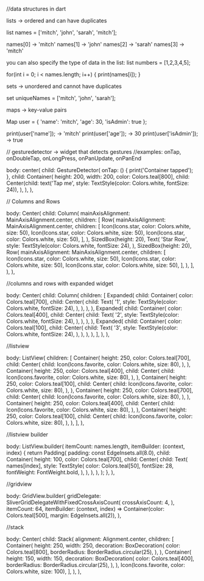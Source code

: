 //data structures in dart

lists -> ordered and can have duplicates

list names = ['mitch', 'john', 'sarah', 'mitch'];

names[0] -> 'mitch'
names[1] -> 'john'
names[2] -> 'sarah'
names[3] -> 'mitch'

you can also specify the type of data in the list:
list<int> numbers = [1,2,3,4,5];

for(int i = 0; i < names.length; i++) {
  print(names[i]);
}

sets -> unordered and cannot have duplicates

set<string> uniqueNames = ['mitch', 'john', 'sarah'];

maps -> key-value pairs

Map user = {
  'name': 'mitch',
  'age': 30,
  'isAdmin': true
};

print(user['name']); -> 'mitch'
print(user['age']); -> 30
print(user['isAdmin']); -> true



// gesturedetector -> widget that detects gestures
//examples: onTap, onDoubleTap, onLongPress, onPanUpdate, onPanEnd

body: center(
  child: GestureDetector(
    onTap: () {
      print('Container tapped');
    },
    child: Container(
      height: 200,
      width: 200,
      color: Colors.teal[800],
      child: Center(child: text('Tap me', style: TextStyle(color: Colors.white, fontSize: 24)),
    ),
  ),
),


// Columns and Rows

body: Center(
          child: Column(
            mainAxisAlignment: MainAxisAlignment.center,
            children: [
              Row(
                mainAxisAlignment: MainAxisAlignment.center,
                children: [
                  Icon(Icons.star, color: Colors.white, size: 50),
                  Icon(Icons.star, color: Colors.white, size: 50),
                  Icon(Icons.star, color: Colors.white, size: 50),
                ],
              ),
              SizedBox(height: 20),
              Text(
                'Star Row',
                style: TextStyle(color: Colors.white, fontSize: 24),
              ),
              SizedBox(height: 20),
              Row(
                mainAxisAlignment: MainAxisAlignment.center,
                children: [
                  Icon(Icons.star, color: Colors.white, size: 50),
                  Icon(Icons.star, color: Colors.white, size: 50),
                  Icon(Icons.star, color: Colors.white, size: 50),
                ],
              ),
            ],
          ),
        ),

//columns and rows with expanded widget

body: Center(
          child: Column(
            children: [
              Expanded(
                child: Container(
                  color: Colors.teal[700],
                  child: Center(
                    child: Text(
                      '1',
                      style: TextStyle(color: Colors.white, fontSize: 24),
                    ),
                  ),
                ),
              ),
              Expanded(
                child: Container(
                  color: Colors.teal[400],
                  child: Center(
                    child: Text(
                      '2',
                      style: TextStyle(color: Colors.white, fontSize: 24),
                    ),
                  ),
                ),
              ),
              Expanded(
                child: Container(
                  color: Colors.teal[100],
                  child: Center(
                    child: Text(
                      '3',
                      style: TextStyle(color: Colors.white, fontSize: 24),
                    ),
                  ),
                ),
              ),
            ],
          ),
        ),


//listview

body: ListView(
          children: [
            Container(
              height: 250,
              color: Colors.teal[700],
              child: Center(
                child: Icon(Icons.favorite, color: Colors.white, size: 80),
              ),
            ),
            Container(
              height: 250,
              color: Colors.teal[400],
              child: Center(
                child: Icon(Icons.favorite, color: Colors.white, size: 80),
              ),
            ),
            Container(
              height: 250,
              color: Colors.teal[100],
              child: Center(
                child: Icon(Icons.favorite, color: Colors.white, size: 80),
              ),
            ),
            Container(
              height: 250,
              color: Colors.teal[700],
              child: Center(
                child: Icon(Icons.favorite, color: Colors.white, size: 80),
              ),
            ),
            Container(
              height: 250,
              color: Colors.teal[400],
              child: Center(
                child: Icon(Icons.favorite, color: Colors.white, size: 80),
              ),
            ),
            Container(
              height: 250,
              color: Colors.teal[100],
              child: Center(
                child: Icon(Icons.favorite, color: Colors.white, size: 80),
              ),
            ),
          ],
        ),

//listview builder

body: ListView.builder(
          itemCount: names.length,
          itemBuilder: (context, index) {
            return Padding(
              padding: const EdgeInsets.all(8.0),
              child: Container(
                height: 100,
                color: Colors.teal[700],
                child: Center(
                  child: Text(
                    names[index],
                    style: TextStyle(
                      color: Colors.teal[50],
                      fontSize: 28,
                      fontWeight: FontWeight.bold,
                    ),
                  ),
                ),
              ),
            );
          },
        ),
 

//gridview

body: GridView.builder(
          gridDelegate: SliverGridDelegateWithFixedCrossAxisCount(
            crossAxisCount: 4,
          ),
          itemCount: 64,
          itemBuilder: (context, index) =>
              Container(color: Colors.teal[500], margin: EdgeInsets.all(2)),
        ),
 

//stack

body: Center(
          child: Stack(
            alignment: Alignment.center,
            children: [
              Container(
                height: 250,
                width: 250,
                decoration: BoxDecoration(
                  color: Colors.teal[800],
                  borderRadius: BorderRadius.circular(25),
                ),
              ),
              Container(
                height: 150,
                width: 150,
                decoration: BoxDecoration(
                  color: Colors.teal[400],
                  borderRadius: BorderRadius.circular(25),
                ),
              ),
              Icon(Icons.favorite, color: Colors.white, size: 100),
            ],
          ),
        ),

